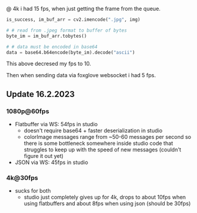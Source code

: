 @ 4k i had 15 fps, when just getting the frame from the queue.  

```py
is_success, im_buf_arr = cv2.imencode(".jpg", img)

# # read from .jpeg format to buffer of bytes
byte_im = im_buf_arr.tobytes()

# # data must be encoded in base64
data = base64.b64encode(byte_im).decode("ascii")
```
This above decresed my fps to 10.

Then when sending data via foxglove websocket i had 5 fps.

## Update 16.2.2023
### 1080p@60fps
- Flatbuffer via WS: 54fps in studio
  - doesn't require base64 + faster deserialization in studio
  - colorImage messages range from ~50-60 messages per second so there is some bottleneck somewhere inside studio code that struggles to keep up with the speed of new messages (couldn't figure it out yet) 
- JSON via WS: 45fps in studio

### 4k@30fps
- sucks for both
  - studio just completely gives up for 4k, drops to about 10fps when using flatbuffers and about 8fps when using json (should be 30fps) 
